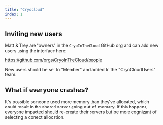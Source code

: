 ```yaml
---
title: "Cryocloud"
index: 1
---
```


## Inviting new users

Matt & Trey are "owners" in the `CryoInTheCloud` GitHub org and can add new users using
the interface here:

https://github.com/orgs/CryoInTheCloud/people

New users should be set to "Member" and added to the "CryoCloudUsers" team.


## What if everyone crashes?

It's possible someone used more memory than they've allocated, which could result in the
shared server going out-of-memory. If this happens, everyone impacted should re-create
their servers but be more cognizant of selecting a correct allocation.

